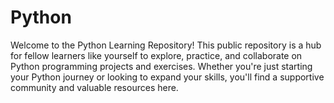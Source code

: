 # Python
Welcome to the Python Learning Repository! This public repository is a hub for fellow learners like yourself to explore, practice, and collaborate on Python programming projects and exercises. Whether you're just starting your Python journey or looking to expand your skills, you'll find a supportive community and valuable resources here.

